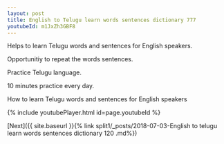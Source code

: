 ```yaml
---
layout: post
title: English to Telugu learn words sentences dictionary 777 
youtubeId: m1JxZh3GBF8
---
```

 
 
Helps to learn Telugu words and sentences for English speakers.

Opportunitiy to repeat the words sentences. 

Practice Telugu language. 
 
10 minutes practice every day. 
 
How to learn Telugu words and sentences for English speakers 
 
{% include youtubePlayer.html id=page.youtubeId %}
 
 
[Next]({{ site.baseurl }}{% link  split1/_posts/2018-07-03-English to telugu learn words sentences dictionary 120 .md%})
 
